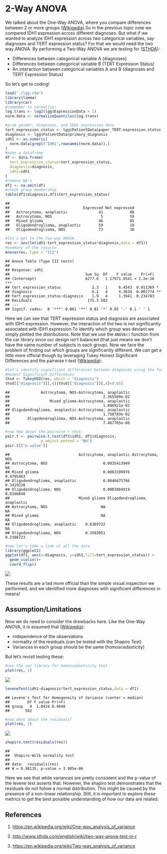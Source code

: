 2-Way ANOVA
================

We talked about the One-Way ANOVA, where you compare differences between
2 or more groups
([Wikipedia](https://en.wikipedia.org/wiki/One-way_analysis_of_variance)).So
in the previous topic note we compared IDH1 expression across different
diagnoses. But what if we wanted to analyze IDH1 expression across *two*
categorical variables, say diagnoses and TERT expression status? For
that we would need the two way ANOVA. By performing a Two-Way ANOVA we
are testing for
([STHDA](http://www.sthda.com/english/wiki/two-way-anova-test-in-r)):

  - Differences between categorical variable A (diagnoses)
  - Differences between categorical variable B (TERT Expression Status)
  - An interaction between categorical variables A and B (diagnoses and
    TERT Expression Status)

So let’s get to coding\!

``` r
load("./lgg.rda")
library(limma)
library(car)
#remember to normalize!
log.trans <- log2(lgg$ExpressionData + 1)
norm.data <- normalizeQuantiles(log.trans)

#grab gender, diagnoses, and IDH1 expression data
tert_expression_status <- lgg$PatientData$paper_TERT.expression.status
diagnosis <- lgg$PatientData$primary_diagnosis
idh1 <- as.numeric(
  norm.data[grepl("IDH1",rownames(norm.data)),]
)
#make a dataframe
df <- data.frame(
  tert_expression_status=tert_expression_status,
  diagnosis=diagnosis,
  idh1=idh1
)
#remove NA's
df1 <- na.omit(df)
#check group membership
table(df1$diagnosis,df1$tert_expression_status)
```

    ##                                
    ##                                 Expressed Not expressed
    ##   Astrocytoma, anaplastic              41            88
    ##   Astrocytoma, NOS                      5            59
    ##   Mixed glioma                         46            85
    ##   Oligodendroglioma, anaplastic        59            18
    ##   Oligodendroglioma, NOS               73            38

``` r
#let's get to the two-way ANOVA
res <- aov(lm(idh1~tert_expression_status*diagnosis,data = df1))
#summary of the results
Anova(res, type = "III")
```

    ## Anova Table (Type III tests)
    ## 
    ## Response: idh1
    ##                                  Sum Sq  Df    F value    Pr(>F)    
    ## (Intercept)                      6277.6   1 17971.8541 < 2.2e-16 ***
    ## tert_expression_status              2.3   1     6.4543  0.011369 *  
    ## diagnosis                           6.1   4     4.3634  0.001774 ** 
    ## tert_expression_status:diagnosis    1.9   4     1.3941  0.234783    
    ## Residuals                         175.3 502                         
    ## ---
    ## Signif. codes:  0 '***' 0.001 '**' 0.01 '*' 0.05 '.' 0.1 ' ' 1

Here we can see that TERT expression status and diagnosis are associated
with IDH1 expression. However, the interaction of the two is not
significantly associated with IDH1 expression.To identify which group
was deviant we simply plotted the distributions. Note that we use the
`ANOVA()` function from the car library since our design isn’t balanced
(that just means we don’t have the same number of subjects in each
group). Now we face the problem of finding out *which* groups are
significantly different. We can get a little more official though by
leveraging Tukey Honest Significant Differences and the pairwise t-test
([Wikipedia](http://www.sthda.com/english/wiki/two-way-anova-test-in-r)):

``` r
#let's identify significant differences between diagnoses using the Turkey
#Honest Significant Differences
thsd <- TukeyHSD(res, which = "diagnosis")
thsd[["diagnosis"]][,4][thsd[["diagnosis"]][,4]<0.05]
```

    ##              Astrocytoma, NOS-Astrocytoma, anaplastic 
    ##                                          2.365569e-02 
    ##                  Mixed glioma-Astrocytoma, anaplastic 
    ##                                          1.046921e-02 
    ## Oligodendroglioma, anaplastic-Astrocytoma, anaplastic 
    ##                                          1.758783e-02 
    ##        Oligodendroglioma, NOS-Astrocytoma, anaplastic 
    ##                                          7.487765e-06

``` r
#now how about the pairwise t-test:
pair.t <- pairwise.t.test(df1$idh1, df1$diagnosis,
                p.adjust.method = "BH")
pair.t[["p.value"]]
```

    ##                               Astrocytoma, anaplastic Astrocytoma, NOS
    ## Astrocytoma, NOS                         0.0035413949               NA
    ## Mixed glioma                             0.0063199976        0.4765463
    ## Oligodendroglioma, anaplastic            0.0846675766        0.3419338
    ## Oligodendroglioma, NOS                   0.0003884919        0.9166648
    ##                               Mixed glioma Oligodendroglioma, anaplastic
    ## Astrocytoma, NOS                        NA                            NA
    ## Mixed glioma                            NA                            NA
    ## Oligodendroglioma, anaplastic    0.6369722                            NA
    ## Oligodendroglioma, NOS           0.3503051                     0.2398723

``` r
#now let's take a look at all the data
library(ggplot2)
ggplot(df1, aes(x=diagnosis, y=idh1,fill=tert_expression_status)) + 
  geom_violin()+
  coord_flip()
```

![](2_anova_files/figure-gfm/tests-1.svg)<!-- -->

These results are a tad more official than the simple visual inspection
we performed, and we identified more diagnoses with significant
differences in means\!

## Assumption/Limitations

Now we do need to consider the drawbacks here. Like the One-Way ANOVA,
it is assumed that
([Wikipedia](https://en.wikipedia.org/wiki/Two-way_analysis_of_variance)):

  - independence of the observations
  - normality of the residuals (can be tested with the Shapiro Test)
  - Variances in each group should be the same (homoscedasticity)

But let’s revisit testing these:

``` r
#use the car library for homoscedasticity test
plot(res, 1)
```

![](2_anova_files/figure-gfm/testing.time-1.svg)<!-- -->

``` r
leveneTest(idh1~diagnosis*tert_expression_status,data = df1)
```

    ## Levene's Test for Homogeneity of Variance (center = median)
    ##        Df F value Pr(>F)
    ## group   9  1.0424 0.4048
    ##       502

``` r
#now what about the residuals?
plot(res, 2)
```

![](2_anova_files/figure-gfm/testing.time-2.svg)<!-- -->

``` r
shapiro.test(residuals(res))
```

    ## 
    ##  Shapiro-Wilk normality test
    ## 
    ## data:  residuals(res)
    ## W = 0.98135, p-value = 3.905e-06

Here we see that while variances are pretty consistent and the p-value
of the levene test asserts that. However, the shapiro test demonstrates
that the residuals do not follow a normal distribution. This might be
caused by the presence of a non-linear relationship. Still, it is
important to explore these metrics to get the best possible
understanding of how our data are related.

## References

1.  <https://en.wikipedia.org/wiki/One-way_analysis_of_variance>

2.  <http://www.sthda.com/english/wiki/two-way-anova-test-in-r>

3.  <https://en.wikipedia.org/wiki/Two-way_analysis_of_variance>
